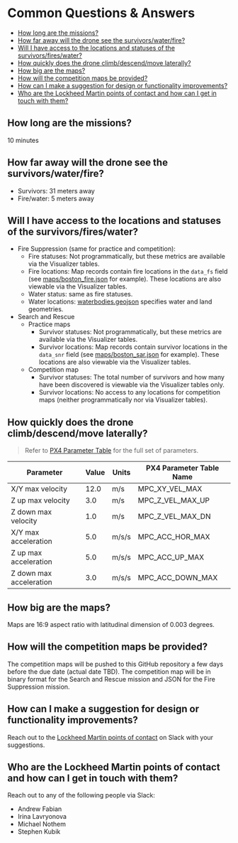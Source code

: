 # Common Questions & Answers<!-- omit in toc -->

- [How long are the missions?](#how-long-are-the-missions)
- [How far away will the drone see the survivors/water/fire?](#how-far-away-will-the-drone-see-the-survivorswaterfire)
- [Will I have access to the locations and statuses of the survivors/fires/water?](#will-i-have-access-to-the-locations-and-statuses-of-the-survivorsfireswater)
- [How quickly does the drone climb/descend/move laterally?](#how-quickly-does-the-drone-climbdescendmove-laterally)
- [How big are the maps?](#how-big-are-the-maps)
- [How will the competition maps be provided?](#how-will-the-competition-maps-be-provided)
- [How can I make a suggestion for design or functionality improvements?](#how-can-i-make-a-suggestion-for-design-or-functionality-improvements)
- [Who are the Lockheed Martin points of contact and how can I get in touch with them?](#who-are-the-lockheed-martin-points-of-contact-and-how-can-i-get-in-touch-with-them)

## How long are the missions?

10 minutes

## How far away will the drone see the survivors/water/fire?

- Survivors: 31 meters away
- Fire/water: 5 meters away

## Will I have access to the locations and statuses of the survivors/fires/water?

- Fire Suppression (same for practice and competition):
  - Fire statuses: Not programmatically, but these metrics are available via the Visualizer tables.
  - Fire locations: Map records contain fire locations in the `data_fs` field (see [maps/boston_fire.json](https://github.com/lmco/lm-mit-momentum22/blob/main/maps/boston_fire.json#L16) for example). These locations are also viewable via the Visualizer tables.
  - Water status: same as fire statuses.
  - Water locations: [waterbodies.geojson](https://github.com/lmco/lm-mit-momentum22/blob/main/data/waterbodies.geojson) specifies water and land geometries.
- Search and Rescue
  - Practice maps
    - Survivor statuses: Not programmatically, but these metrics are available via the Visualizer tables.
    - Survivor locations: Map records contain survivor locations in the `data_snr` field (see [maps/boston_sar.json](https://github.com/lmco/lm-mit-momentum22/blob/main/maps/boston_sar.json#L20) for example). These locations are also viewable via the Visualizer tables.
  - Competition map
    - Survivor statuses: The total number of survivors and how many have been discovered is viewable via the Visualizer tables only.
    - Survivor locations: No access to any locations for competition maps (neither programmatically nor via Visualizer tables).

## How quickly does the drone climb/descend/move laterally?

>Refer to [PX4 Parameter Table](https://dev.px4.io/master/en/advanced/parameter_reference.html) for the full set of parameters.

| Parameter                 | Value             | Units             | PX4 Parameter Table Name  |
|--------------             | --------------    | --------------    | --------------            |
| X/Y max velocity          | 12.0              | m/s               | MPC_XY_VEL_MAX            |
| Z up max velocity         | 3.0               | m/s               | MPC_Z_VEL_MAX_UP          |
| Z down max velocity       | 1.0               | m/s               | MPC_Z_VEL_MAX_DN          |
| X/Y max acceleration      | 5.0               | m/s/s             | MPC_ACC_HOR_MAX           |
| Z up max acceleration     | 5.0               | m/s/s             | MPC_ACC_UP_MAX            |
| Z down max acceleration   | 3.0               | m/s/s             | MPC_ACC_DOWN_MAX          |

## How big are the maps?

Maps are 16:9 aspect ratio with latitudinal dimension of 0.003 degrees.

## How will the competition maps be provided?

The competition maps will be pushed to this GitHub repository a few days before the due date (actual date TBD). The competition map will be in binary format for the Search and Rescue mission and JSON for the Fire Suppression mission.

## How can I make a suggestion for design or functionality improvements?

Reach out to the [Lockheed Martin points of contact](#who-are-the-lockheed-martin-points-of-contact-and-how-can-i-get-in-touch-with-them) on Slack with your suggestions.

## Who are the Lockheed Martin points of contact and how can I get in touch with them?

Reach out to any of the following people via Slack:

- Andrew Fabian
- Irina Lavryonova
- Michael Nothem
- Stephen Kubik
